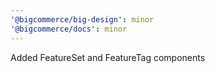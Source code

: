 ```yaml
---
'@bigcommerce/big-design': minor
'@bigcommerce/docs': minor
---
```


Added FeatureSet and FeatureTag components

